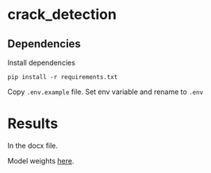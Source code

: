 # crack_detection

## Dependencies

Install dependencies

```shell
pip install -r requirements.txt
```

Copy `.env.example` file. Set env variable and rename to `.env`


# Results
In the docx file.

Model weights [here](https://drive.google.com/file/d/1GuFJgkpTOxKDpWYvtZeeebGaPSHAgE8w/view?usp=sharing).